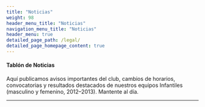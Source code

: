 ```yaml
---
title: "Noticias"
weight: 98
header_menu_title: "Noticias"
navigation_menu_title: "Noticias"
header_menu: true
detailed_page_path: /legal/
detailed_page_homepage_content: true
---
```

#### Tablón de Noticias

Aquí publicamos avisos importantes del club, cambios de horarios, convocatorias y resultados destacados de nuestros equipos Infantiles (masculino y femenino, 2012–2013). Mantente al día.

---
